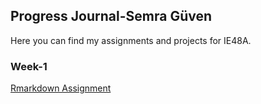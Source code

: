 ## Progress Journal-Semra Güven
Here you can find my assignments and projects for IE48A.
### Week-1
[Rmarkdown Assignment](https://semraguven.github.io/file:///Users/semraguven/Rmarkdown1.html)
